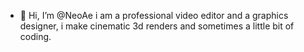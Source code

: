 - 👋 Hi, I’m @NeoAe i am a professional video editor and a graphics designer, i make cinematic 3d renders and sometimes a little bit of coding.

<!---
NeoAe/NeoAe is a ✨ special ✨ repository because its `README.md` (this file) appears on your GitHub profile.
You can click the Preview link to take a look at your changes.
--->
